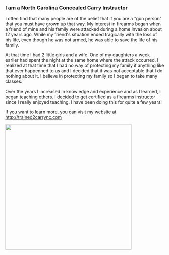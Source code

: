 ### I am a North Carolina Concealed Carry Instructor

I often find that many people are of the belief that if you are a "gun person" that you must have grown up that way.  My interest in firearms began when a friend of mine and his family were attacked during a home invasion about 12 years ago.  While my friend's situation ended tragically with the loss of his life, even though he was not armed, he was able to save the life of his family.  

At that time I had 2 little girls and a wife.  One of my daughters a week earlier had spent the night at the same home where the attack occurred.  I realized at that time that I had no way of protecting my family if anything like that ever happenned to us and I decided that it was not acceptable that I do nothing about it.  I believe in protecting my family so I began to take many classes.  

Over the years I increased in knowledge and experience and as I learned, I began teaching others.  I decided to get certified as a firearms instructor since I really enjoyed teaching.  I have been doing this for quite a few years!

If you want to learn more, you can visit my website at <a href="http://trained2carrync.com" target="_blank">http://trained2carrync.com</a>

<a href="http://trained2carrync.com" target="_blank"><img src="https://i0.wp.com/trained2carrync.com/wp-content/uploads/2020/07/cropped-iStock-614440356-scaled-1.jpg?w=2000&ssl=1" width="400px"></a>
